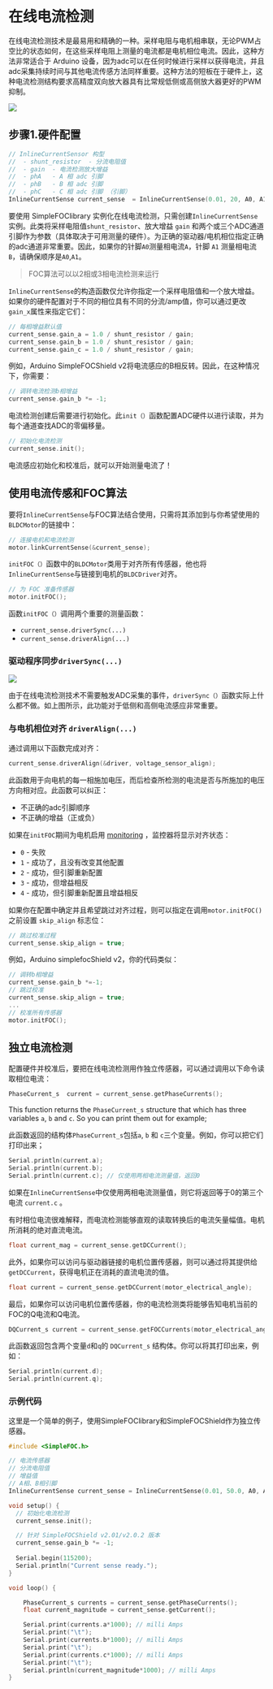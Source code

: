 
# 在线电流检测

在线电流检测技术是最易用和精确的一种。采样电阻与电机相串联，无论PWM占空比的状态如何，在这些采样电阻上测量的电流都是电机相位电流。因此，这种方法非常适合于 Arduino 设备，因为adc可以在任何时候进行采样以获得电流，并且adc采集持续时间与其他电流传感方法同样重要。这种方法的短板在于硬件上，这种电流检测结构要求高精度双向放大器具有比常规低侧或高侧放大器更好的PWM抑制。

<img src="extras/Images/in-line.png" class="width60">

## 步骤1.硬件配置

```cpp
// InlineCurrentSensor 构型
//  - shunt_resistor  - 分流电阻值
//  - gain  - 电流检测放大增益
//  - phA   - A 相 adc 引脚
//  - phB   - B 相 adc 引脚
//  - phC   - C 相 adc 引脚 （引脚）
InlineCurrentSense current_sense  = InlineCurrentSense(0.01, 20, A0, A1, A2);
```
要使用 <span class="simple">Simple<span class="foc">FOC</span>library </span>实例化在线电流检测，只需创建`InlineCurrentSense`实例。此类将采样电阻值`shunt_resistor`、放大增益 `gain` 和两个或三个ADC通道引脚作为参数（具体取决于可用测量的硬件）。为正确的驱动器/电机相位指定正确的adc通道非常重要。因此，如果你的针脚`A0`测量相电流`A`，针脚 `A1` 测量相电流`B`，请确保顺序是`A0`,`A1`。

<blockquote class="info">
FOC算法可以以2相或3相电流检测来运行
</blockquote>

`InlineCurrentSense`的构造函数仅允许你指定一个采样电阻值和一个放大增益。如果你的硬件配置对于不同的相位具有不同的分流/amp值，你可以通过更改`gain_x`属性来指定它们：

```cpp
// 每相增益默认值
current_sense.gain_a = 1.0 / shunt_resistor / gain;
current_sense.gain_b = 1.0 / shunt_resistor / gain;
current_sense.gain_c = 1.0 / shunt_resistor / gain;
```

例如，Arduino <span class="simple">Simple<span class="foc">FOC</span>Shield </span>v2将电流感应的B相反转。因此，在这种情况下，你需要：

```cpp
// 调转电流检测b相增益
current_sense.gain_b *= -1;
```

电流检测创建后需要进行初始化。此`init（）`函数配置ADC硬件以进行读取，并为每个通道查找ADC的零偏移量。

```cpp
// 初始化电流检测
current_sense.init();
```
电流感应初始化和校准后，就可以开始测量电流了！

## 使用电流传感和FOC算法
要将`InlineCurrentSense`与FOC算法结合使用，只需将其添加到与你希望使用的`BLDCMotor`的链接中：

```cpp
// 连接电机和电流检测
motor.linkCurrentSense(&current_sense);
```
`initFOC（）`函数中的`BLDCMotor`类用于对齐所有传感器，他也将`InlineCurrentSense`与链接到电机的`BLDCDriver`对齐。

```cpp
// 为 FOC 准备传感器
motor.initFOC();
```
函数`initFOC（）`调用两个重要的测量函数：

- `current_sense.driverSync(...)`
- `current_sense.driverAlign(...)`

### 驱动程序同步`driverSync(...)`
<img src="extras/Images/comparison_cs.png" class="width40">

由于在线电流检测技术不需要触发ADC采集的事件，`driverSync（）`函数实际上什么都不做。如上图所示，此功能对于低侧和高侧电流感应非常重要。

### 与电机相位对齐 `driverAlign(...)`

通过调用以下函数完成对齐：
```cpp
current_sense.driverAlign(&driver, voltage_sensor_align);
```
此函数用于向电机的每一相施加电压，而后检查所检测的电流是否与所施加的电压方向相对应。此函数可以纠正：

- 不正确的adc引脚顺序
- 不正确的增益（正或负）

如果在`initFOC`期间为电机启用 [monitoring](monitoring) ，监控器将显示对齐状态：

 - `0` - 失败
 - `1` - 成功了，且没有改变其他配置
 - `2` - 成功，但引脚重新配置
 - `3` - 成功，但增益相反
 - `4` - 成功，但引脚重新配置且增益相反

如果你在配置中确定并且希望跳过对齐过程，则可以指定在调用`motor.initFOC()`之前设置 `skip_align` 标志位：

```cpp
// 跳过校准过程
current_sense.skip_align = true;
```



例如，Arduino <span class="simple">simple<span class="foc">foc</span>Shield </span>v2，你的代码类似：

```cpp
// 调转b相增益
current_sense.gain_b *=-1;
// 跳过校准
current_sense.skip_align = true;
...
// 校准所有传感器
motor.initFOC();
```


## 独立电流检测

配置硬件并校准后，要把在线电流检测用作独立传感器，可以通过调用以下命令读取相位电流：
```cpp
PhaseCurrent_s  current = current_sense.getPhaseCurrents();
```
This function returns the `PhaseCurrent_s` structure that which has three variables `a`, `b` and `c`. So you can print them out for example;

此函数返回的结构体`PhaseCurrent_s`包括`a`, `b` 和 `c`三个变量。例如，你可以把它们打印出来；

```cpp
Serial.println(current.a);
Serial.println(current.b);
Serial.println(current.c); // 仅使用两相电流测量值，返回0
```
如果在`InlineCurrentSense`中仅使用两相电流测量值，则它将返回等于0的第三个电流 `current.c` 。

有时相位电流很难解释，而电流检测能够直观的读取转换后的电流矢量幅值。电机所消耗的绝对直流电流。
```cpp
float current_mag = current_sense.getDCCurrent();
```

此外，如果你可以访问与驱动器链接的电机位置传感器，则可以通过将其提供给`getDCCurrent`，获得电机正在消耗的直流电流的值。

```cpp
float current = current_sense.getDCCurrent(motor_electrical_angle);
```

最后，如果你可以访问电机位置传感器，你的电流检测类将能够告知电机当前的FOC的Q电流和Q电流。
```cpp
DQCurrent_s current = current_sense.getFOCCurrents(motor_electrical_angle);
```
此函数返回包含两个变量`d`和`q`的 `DQCurrent_s` 结构体。你可以将其打印出来，例如：

```cpp
Serial.println(current.d);
Serial.println(current.q);
```
### 示例代码
这里是一个简单的例子，使用<span class="simple">Simple<span class="foc">FOC</span>library</span>和<span class="simple">Simple<span class="foc">FOC</span>Shield</span>作为独立传感器。

```cpp
#include <SimpleFOC.h>

// 电流传感器
// 分流电阻值
// 增益值
// A相、B相引脚
InlineCurrentSense current_sense = InlineCurrentSense(0.01, 50.0, A0, A2);

void setup() {
  // 初始化电流检测
  current_sense.init();

  // 针对 SimpleFOCShield v2.01/v2.0.2 版本
  current_sense.gain_b *= -1;
  
  Serial.begin(115200);
  Serial.println("Current sense ready.");
}

void loop() {

    PhaseCurrent_s currents = current_sense.getPhaseCurrents();
    float current_magnitude = current_sense.getCurrent();

    Serial.print(currents.a*1000); // milli Amps
    Serial.print("\t");
    Serial.print(currents.b*1000); // milli Amps
    Serial.print("\t");
    Serial.print(currents.c*1000); // milli Amps
    Serial.print("\t");
    Serial.println(current_magnitude*1000); // milli Amps
}

```